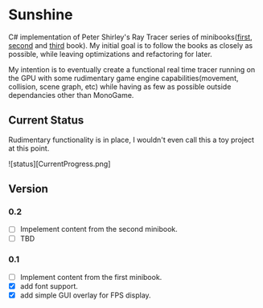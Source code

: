 # Sunshine

C# implementation of Peter Shirley's Ray Tracer series of minibooks([first](https://www.amazon.com/Ray-Tracing-Weekend-Minibooks-Book-ebook/dp/B01B5AODD8), [second](https://www.amazon.com/gp/product/B01CO7PQ8C) and [third](https://www.amazon.com/gp/product/B01DN58P8C) book).
My initial goal is to follow the books as closely as possible, while leaving optimizations and refactoring for later.

My intention is to eventually create a functional real time tracer running on the GPU with some rudimentary game engine capabilities(movement, collision, scene graph, etc) while having as few as possible outside dependancies other than MonoGame.

## Current Status

Rudimentary functionality is in place, I wouldn't even call this a toy project at this point.

![status][CurrentProgress.png]

## Version

### 0.2

* [ ] Impelement content from the second minibook.
* [ ] TBD

### 0.1

* [ ] Implement content from the first minibook.
* [X] add font support.
* [X] add simple GUI overlay for FPS display.
